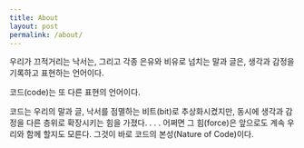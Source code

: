 ```yaml
---
title: About
layout: post
permalink: /about/
---
```


우리가 끄적거리는 낙서는,
그리고 각종 은유와 비유로 넘치는 말과 글은, 생각과 감정을 기록하고 표현하는 언어이다.

코드(code)는 또 다른 표현의 언어이다.

코드는 우리의 말과 글, 낙서를
점멸하는 비트(bit)로 추상화시켰지만,
동시에 생각과 감정을 다른 층위로 확장시키는 힘을 가졌다.
.
.
.
어쩌면 그 힘(force)은 앞으로도 계속 우리와 함께 할지도 모른다. 그것이 바로 코드의 본성(Nature of Code)이다.
